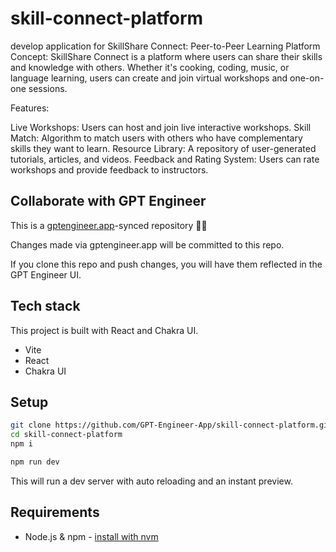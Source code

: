 # skill-connect-platform

develop application for SkillShare Connect: Peer-to-Peer Learning Platform
Concept:
SkillShare Connect is a platform where users can share their skills and knowledge with others. Whether it's cooking, coding, music, or language learning, users can create and join virtual workshops and one-on-one sessions.

Features:

Live Workshops: Users can host and join live interactive workshops.
Skill Match: Algorithm to match users with others who have complementary skills they want to learn.
Resource Library: A repository of user-generated tutorials, articles, and videos.
Feedback and Rating System: Users can rate workshops and provide feedback to instructors.



## Collaborate with GPT Engineer

This is a [gptengineer.app](https://gptengineer.app)-synced repository 🌟🤖

Changes made via gptengineer.app will be committed to this repo.

If you clone this repo and push changes, you will have them reflected in the GPT Engineer UI.

## Tech stack

This project is built with React and Chakra UI.

- Vite
- React
- Chakra UI

## Setup

```sh
git clone https://github.com/GPT-Engineer-App/skill-connect-platform.git
cd skill-connect-platform
npm i
```

```sh
npm run dev
```

This will run a dev server with auto reloading and an instant preview.

## Requirements

- Node.js & npm - [install with nvm](https://github.com/nvm-sh/nvm#installing-and-updating)
